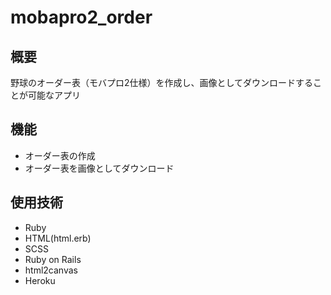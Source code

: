 # mobapro2_order
## 概要
野球のオーダー表（モバプロ2仕様）を作成し、画像としてダウンロードすることが可能なアプリ
## 機能
* オーダー表の作成
* オーダー表を画像としてダウンロード
## 使用技術
* Ruby
* HTML(html.erb)
* SCSS
* Ruby on Rails
* html2canvas
* Heroku
